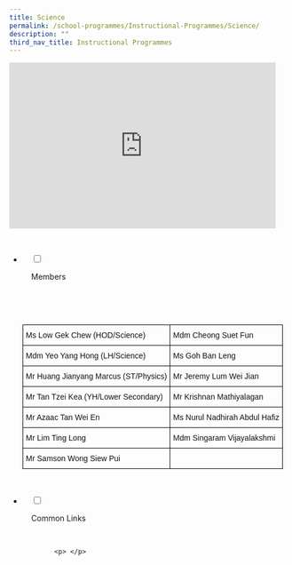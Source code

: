 ```yaml
---
title: Science
permalink: /school-programmes/Instructional-Programmes/Science/
description: ""
third_nav_title: Instructional Programmes
---
```

<iframe allowfullscreen="true" height="299" width="480" frameborder="0" src="https://docs.google.com/presentation/d/e/2PACX-1vQ8MwNJbuEl-rUo2GXzA-dR5qYsGQOt0G6pm8NG2CNfXEOmnXiAQqsI-WRfTY2RseJehWQ_biwFVKlT/embed?start=false&amp;loop=false&amp;delayms=3000"></iframe>



<ul class="jekyllcodex_accordion">

  <li>

    <input type="checkbox" id="accordion1">

    <label for="accordion1">Members</label>

    <div>

      <p> <style type="text/css">
.tg  {border-collapse:collapse;border-spacing:0;}
.tg td{border-color:black;border-style:solid;border-width:1px;font-family:Arial, sans-serif;font-size:14px;
  overflow:hidden;padding:10px 5px;word-break:normal;}
.tg th{border-color:black;border-style:solid;border-width:1px;font-family:Arial, sans-serif;font-size:14px;
  font-weight:normal;overflow:hidden;padding:10px 5px;word-break:normal;}
.tg .tg-lyvw{color:#111;text-align:left;vertical-align:top}
.tg .tg-0lax{text-align:left;vertical-align:top}
</style>
<table class="tg">
<thead>
  <tr>
    <th class="tg-lyvw">Ms Low Gek Chew (HOD/Science)</th>
    <th class="tg-lyvw">Mdm Cheong Suet Fun</th>
  </tr>
</thead>
<tbody>
  <tr>
    <td class="tg-lyvw">Mdm Yeo Yang Hong (LH/Science)</td>
    <td class="tg-lyvw">Ms Goh Ban Leng</td>
  </tr>
  <tr>
    <td class="tg-lyvw">Mr Huang Jianyang Marcus (ST/Physics)</td>
    <td class="tg-lyvw">Mr Jeremy Lum Wei Jian<br></td>
  </tr>
  <tr>
    <td class="tg-lyvw">Mr Tan Tzei Kea (YH/Lower Secondary)</td>
    <td class="tg-lyvw">Mr Krishnan Mathiyalagan<br></td>
  </tr>
  <tr>
    <td class="tg-lyvw">Mr Azaac Tan Wei En</td>
    <td class="tg-lyvw">Ms Nurul Nadhirah Abdul Hafiz<br></td>
  </tr>
  <tr>
    <td class="tg-lyvw">Mr Lim Ting Long<br></td>
    <td class="tg-lyvw">Mdm Singaram Vijayalakshmi</td>
  </tr>
  <tr>
    <td class="tg-lyvw">Mr Samson Wong Siew Pui</td>
    <td class="tg-0lax"></td>
  </tr>
</tbody>
</table> </p>

    </div>

</li>
	<li>

    <input type="checkbox" id="accordion2">

    <label for="accordion2">Common Links</label>

    <div>

			<p> </p>

    </div>

</li>
	
	

	
</ul>